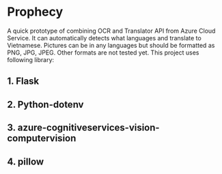# Prophecy
A quick prototype of combining OCR and Translator API from Azure Cloud Service. It can automatically detects what languages and translate to Vietnamese. Pictures can be in any languages but should be formatted as PNG, JPG, JPEG. Other formats are not tested yet.
This project uses following library:
## 1. Flask
## 2. Python-dotenv
## 3. azure-cognitiveservices-vision-computervision
## 4. pillow
